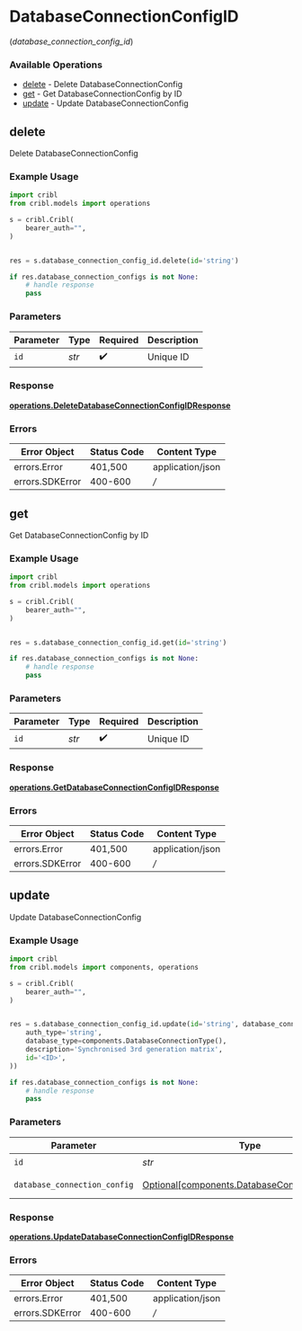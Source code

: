# DatabaseConnectionConfigID
(*database_connection_config_id*)

### Available Operations

* [delete](#delete) - Delete DatabaseConnectionConfig
* [get](#get) - Get DatabaseConnectionConfig by ID
* [update](#update) - Update DatabaseConnectionConfig

## delete

Delete DatabaseConnectionConfig

### Example Usage

```python
import cribl
from cribl.models import operations

s = cribl.Cribl(
    bearer_auth="",
)


res = s.database_connection_config_id.delete(id='string')

if res.database_connection_configs is not None:
    # handle response
    pass
```

### Parameters

| Parameter          | Type               | Required           | Description        |
| ------------------ | ------------------ | ------------------ | ------------------ |
| `id`               | *str*              | :heavy_check_mark: | Unique ID          |


### Response

**[operations.DeleteDatabaseConnectionConfigIDResponse](../../models/operations/deletedatabaseconnectionconfigidresponse.md)**
### Errors

| Error Object     | Status Code      | Content Type     |
| ---------------- | ---------------- | ---------------- |
| errors.Error     | 401,500          | application/json |
| errors.SDKError  | 400-600          | */*              |

## get

Get DatabaseConnectionConfig by ID

### Example Usage

```python
import cribl
from cribl.models import operations

s = cribl.Cribl(
    bearer_auth="",
)


res = s.database_connection_config_id.get(id='string')

if res.database_connection_configs is not None:
    # handle response
    pass
```

### Parameters

| Parameter          | Type               | Required           | Description        |
| ------------------ | ------------------ | ------------------ | ------------------ |
| `id`               | *str*              | :heavy_check_mark: | Unique ID          |


### Response

**[operations.GetDatabaseConnectionConfigIDResponse](../../models/operations/getdatabaseconnectionconfigidresponse.md)**
### Errors

| Error Object     | Status Code      | Content Type     |
| ---------------- | ---------------- | ---------------- |
| errors.Error     | 401,500          | application/json |
| errors.SDKError  | 400-600          | */*              |

## update

Update DatabaseConnectionConfig

### Example Usage

```python
import cribl
from cribl.models import components, operations

s = cribl.Cribl(
    bearer_auth="",
)


res = s.database_connection_config_id.update(id='string', database_connection_config=components.DatabaseConnectionConfig(
    auth_type='string',
    database_type=components.DatabaseConnectionType(),
    description='Synchronised 3rd generation matrix',
    id='<ID>',
))

if res.database_connection_configs is not None:
    # handle response
    pass
```

### Parameters

| Parameter                                                                                            | Type                                                                                                 | Required                                                                                             | Description                                                                                          |
| ---------------------------------------------------------------------------------------------------- | ---------------------------------------------------------------------------------------------------- | ---------------------------------------------------------------------------------------------------- | ---------------------------------------------------------------------------------------------------- |
| `id`                                                                                                 | *str*                                                                                                | :heavy_check_mark:                                                                                   | Unique ID                                                                                            |
| `database_connection_config`                                                                         | [Optional[components.DatabaseConnectionConfig]](../../models/components/databaseconnectionconfig.md) | :heavy_minus_sign:                                                                                   | DatabaseConnectionConfig object to be updated                                                        |


### Response

**[operations.UpdateDatabaseConnectionConfigIDResponse](../../models/operations/updatedatabaseconnectionconfigidresponse.md)**
### Errors

| Error Object     | Status Code      | Content Type     |
| ---------------- | ---------------- | ---------------- |
| errors.Error     | 401,500          | application/json |
| errors.SDKError  | 400-600          | */*              |

